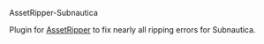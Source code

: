 AssetRipper-Subnautica

Plugin for [AssetRipper](https://github.com/AssetRipper/AssetRipper) to fix nearly all ripping errors for Subnautica.